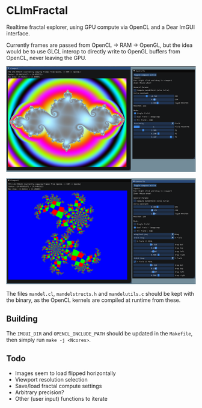 # CLImFractal

Realtime fractal explorer, using GPU compute via OpenCL and a Dear ImGUI interface.

Currently frames are passed from OpenCL -> RAM -> OpenGL, but the idea would be to use GLCL interop to directly write to OpenGL buffers from OpenCL, never leaving the GPU.

![alt text](gallery/1.png)

![alt text](gallery/2.png)

The files `mandel.cl`, `mandelstructs.h` and `mandelutils.c` should be kept with the binary, as the OpenCL kernels are compiled at runtime from these.

## Building

The `IMGUI_DIR` and `OPENCL_INCLUDE_PATH` should be updated in the `Makefile`, then simply run `make -j <Ncores>`.

## Todo

* Images seem to load flipped horizontally
* Viewport resolution selection
* Save/load fractal compute settings
* Arbitrary precision?
* Other (user input) functions to iterate
